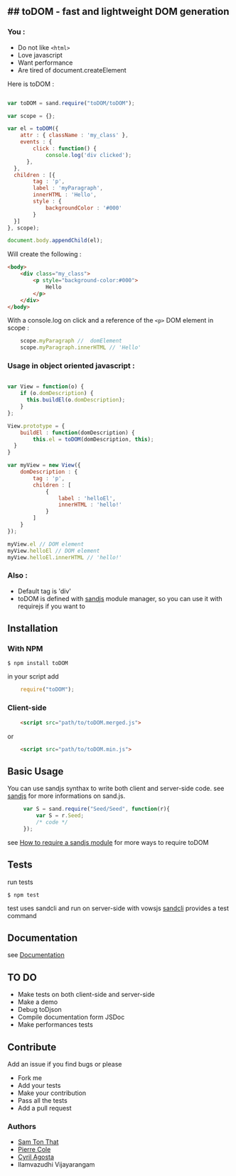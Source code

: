 ## toDOM  - fast and lightweight DOM generation
-----------------------------------------------


### You :
* Do not like `<html>`
* Love javascript
* Want performance
* Are tired of document.createElement 

Here is toDOM :
``` javascript

var toDOM = sand.require("toDOM/toDOM");

var scope = {};

var el = toDOM({
	attr : { className : 'my_class' },
	events : {
		click : function() {
			console.log('div clicked');
	  },
  },
  children : [{
  		tag : 'p',
  		label : 'myParagraph',
  		innerHTML : 'Hello',
	    style : {
	    	backgroundColor : '#000'
	    }  
  }]
}, scope);

document.body.appendChild(el);

```

Will create the following : 

``` html 
<body>
	<div class="my_class">
		<p style="background-color:#000">
			Hello
		</p>
	</div>
</body>
```

With a console.log on click and a reference of the `<p>` DOM element in scope : 

```javascript
	scope.myParagraph //  domElement
	scope.myParagraph.innerHTML // 'Hello'
```


### Usage in object oriented javascript : 

```javascript

var View = function(o) {
	if (o.domDescription) {
	  this.buildEl(o.domDescription);
	}
};

View.prototype = {
	buildEl : function(domDescription) {
		this.el = toDOM(domDescription, this);
  }
}

var myView = new View({
	domDescription : {
		tag : 'p',
		children : [
			{
				label : 'helloEl',
				innerHTML : 'hello!'
			}
		]
	}
});

myView.el // DOM element
myView.helloEl // DOM element
myView.helloEl.innerHTML // 'hello!'

```  

### Also :

* Default tag is 'div' 
* toDOM is defined with [sandjs](https://github.com/piercus/sandjs) module manager, so you can use it with requirejs if you want to

## Installation

### With NPM

    $ npm install toDOM

in your script add

```javascript 
    require("toDOM");
```

### Client-side

```html 
    <script src="path/to/toDOM.merged.js">
```
or

```html
    <script src="path/to/toDOM.min.js">
```

## Basic Usage
You can use sandjs synthax to write both client and server-side code.
see [sandjs](http://github.com/fjs/sandjs) for more informations on sand.js.

```javascript 
	 var S = sand.require("Seed/Seed", function(r){
		 var S = r.Seed;
		 /* code */
	 });
```
see [How to require a sandjs module](http://github.com/piercus/sandjs/blob/How-to-require-a-sandjs-module.md) for more ways to require toDOM

## Tests

run tests

    $ npm test

test uses sandcli and run on server-side with vowsjs
[sandcli](http://github.com/piercus/sandcli) provides a test command

## Documentation

see [Documentation](http://piercus.github.com/toDOM/doc/index.html)

## TO DO

*   Make tests on both client-side and server-side
*   Make a demo
*   Debug toDjson
*   Compile documentation form JSDoc
*   Make performances tests
   
## Contribute

Add an issue if you find bugs or please

*   Fork me
*   Add your tests
*   Make your contribution
*   Pass all the tests 
*   Add a pull request

### Authors 
*   [Sam Ton That](https://github.com/KspR)
*   [Pierre Cole](https://github.com/piercus)
*   [Cyril Agosta](https://github.com/cagosta)
*   Ilamvazudhi Vijayarangam
